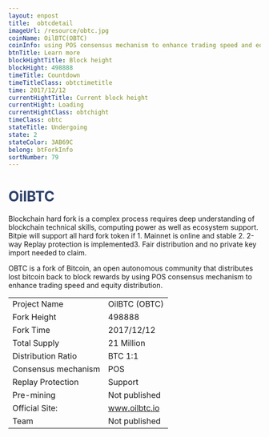 ```yaml
---
layout: enpost
title:  obtcdetail
imageUrl: /resource/obtc.jpg
coinName: OilBTC(OBTC)
coinInfo: using POS consensus mechanism to enhance trading speed and equity distribution
btnTitle: Learn more
blockHightTitle: Block height
blockHight: 498888
timeTitle: Countdown
timeTitleClass: obtctimetitle
time: 2017/12/12
currentHightTitle: Current block height
currentHight: Loading
currentHightClass: obtchight
timeClass: obtc
stateTitle: Undergoing
state: 2
stateColor: 3AB69C
belong: btForkInfo
sortNumber: 79
---
```

<h1 style="color: #2F416A">OilBTC</h1>
<p class="summarytxt">Blockchain hard fork is a complex process requires deep understanding of blockchain technical skills, computing power as well as ecosystem support. Bitpie will support all hard fork token if 1. Mainnet is online and stable 2. 2-way Replay protection is implemented3. Fair distribution and no private key import needed to claim.
</p>
<p>OBTC is a fork of Bitcoin, an open autonomous community that distributes lost bitcoin back to block rewards by using POS consensus mechanism to enhance trading speed and equity distribution.
</p>
<table class="center">
  <tbody>
    <tr>
        <td class="tablehalf">Project Name</td>
        <td class="tablehalf">OilBTC (OBTC)</td>
    </tr>
    <tr>
        <td>Fork Height</td>
        <td>498888</td>
    </tr>
    <tr>
        <td>Fork Time</td>
        <td>2017/12/12</td>
    </tr>
    <tr>
        <td>Total Supply</td>
        <td>21 Million</td>
    </tr>
    <tr>
        <td>Distribution Ratio</td>
        <td>BTC 1:1</td>
    </tr>
    <tr>
        <td>Consensus mechanism</td>
        <td>POS</td>
    </tr>
    <tr>
        <td>Replay Protection</td>
        <td>Support</td>
    </tr>
    <tr>
        <td>Pre-mining</td>
        <td>Not published</td>
    </tr>
    <tr>
        <td>Official Site:</td>
        <td><a href="http://www.oilbtc.io" target="_blank">www.oilbtc.io</a></td>
    </tr>
    <tr>
        <td>Team</td>
        <td>Not published</td>
    </tr>
  </tbody>
</table>